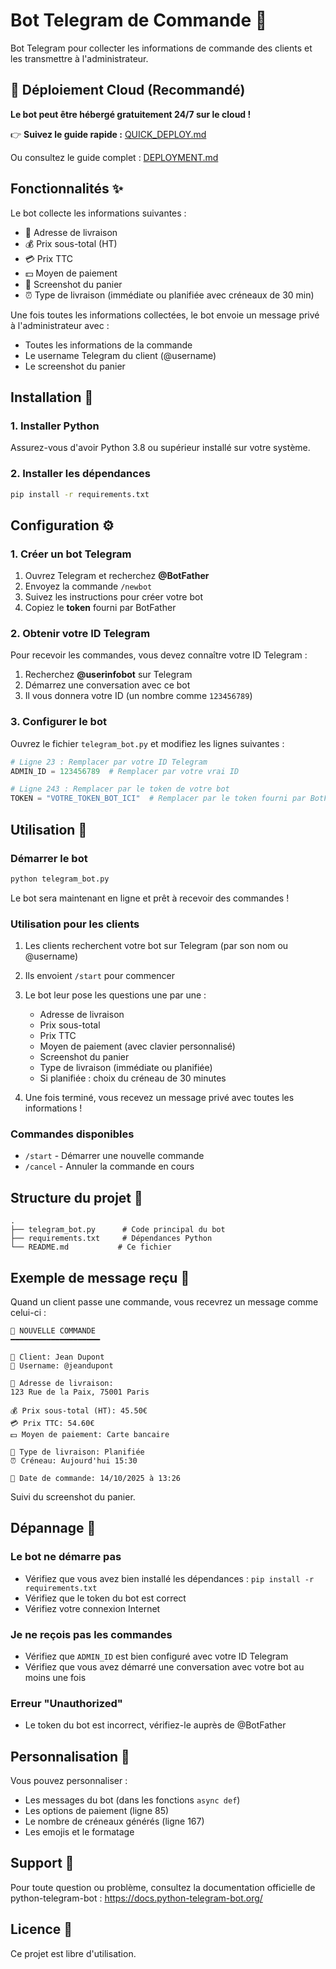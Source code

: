 # Bot Telegram de Commande 🤖

Bot Telegram pour collecter les informations de commande des clients et les transmettre à l'administrateur.

## 🚀 Déploiement Cloud (Recommandé)

**Le bot peut être hébergé gratuitement 24/7 sur le cloud !**

👉 **Suivez le guide rapide :** [QUICK_DEPLOY.md](QUICK_DEPLOY.md)

Ou consultez le guide complet : [DEPLOYMENT.md](DEPLOYMENT.md)

## Fonctionnalités ✨

Le bot collecte les informations suivantes :
- 📍 Adresse de livraison
- 💰 Prix sous-total (HT)
- 💳 Prix TTC
- 💵 Moyen de paiement
- 📸 Screenshot du panier
- ⏰ Type de livraison (immédiate ou planifiée avec créneaux de 30 min)

Une fois toutes les informations collectées, le bot envoie un message privé à l'administrateur avec :
- Toutes les informations de la commande
- Le username Telegram du client (@username)
- Le screenshot du panier

## Installation 🚀

### 1. Installer Python

Assurez-vous d'avoir Python 3.8 ou supérieur installé sur votre système.

### 2. Installer les dépendances

```bash
pip install -r requirements.txt
```

## Configuration ⚙️

### 1. Créer un bot Telegram

1. Ouvrez Telegram et recherchez **@BotFather**
2. Envoyez la commande `/newbot`
3. Suivez les instructions pour créer votre bot
4. Copiez le **token** fourni par BotFather

### 2. Obtenir votre ID Telegram

Pour recevoir les commandes, vous devez connaître votre ID Telegram :

1. Recherchez **@userinfobot** sur Telegram
2. Démarrez une conversation avec ce bot
3. Il vous donnera votre ID (un nombre comme `123456789`)

### 3. Configurer le bot

Ouvrez le fichier `telegram_bot.py` et modifiez les lignes suivantes :

```python
# Ligne 23 : Remplacer par votre ID Telegram
ADMIN_ID = 123456789  # Remplacer par votre vrai ID

# Ligne 243 : Remplacer par le token de votre bot
TOKEN = "VOTRE_TOKEN_BOT_ICI"  # Remplacer par le token fourni par BotFather
```

## Utilisation 🎯

### Démarrer le bot

```bash
python telegram_bot.py
```

Le bot sera maintenant en ligne et prêt à recevoir des commandes !

### Utilisation pour les clients

1. Les clients recherchent votre bot sur Telegram (par son nom ou @username)
2. Ils envoient `/start` pour commencer
3. Le bot leur pose les questions une par une :
   - Adresse de livraison
   - Prix sous-total
   - Prix TTC
   - Moyen de paiement (avec clavier personnalisé)
   - Screenshot du panier
   - Type de livraison (immédiate ou planifiée)
   - Si planifiée : choix du créneau de 30 minutes

4. Une fois terminé, vous recevez un message privé avec toutes les informations !

### Commandes disponibles

- `/start` - Démarrer une nouvelle commande
- `/cancel` - Annuler la commande en cours

## Structure du projet 📁

```
.
├── telegram_bot.py      # Code principal du bot
├── requirements.txt     # Dépendances Python
└── README.md           # Ce fichier
```

## Exemple de message reçu 📨

Quand un client passe une commande, vous recevrez un message comme celui-ci :

```
🛒 NOUVELLE COMMANDE
━━━━━━━━━━━━━━━━━━━━

👤 Client: Jean Dupont
📱 Username: @jeandupont

📍 Adresse de livraison:
123 Rue de la Paix, 75001 Paris

💰 Prix sous-total (HT): 45.50€
💳 Prix TTC: 54.60€
💵 Moyen de paiement: Carte bancaire

🚚 Type de livraison: Planifiée
⏰ Créneau: Aujourd'hui 15:30

📅 Date de commande: 14/10/2025 à 13:26
```

Suivi du screenshot du panier.

## Dépannage 🔧

### Le bot ne démarre pas

- Vérifiez que vous avez bien installé les dépendances : `pip install -r requirements.txt`
- Vérifiez que le token du bot est correct
- Vérifiez votre connexion Internet

### Je ne reçois pas les commandes

- Vérifiez que `ADMIN_ID` est bien configuré avec votre ID Telegram
- Vérifiez que vous avez démarré une conversation avec votre bot au moins une fois

### Erreur "Unauthorized"

- Le token du bot est incorrect, vérifiez-le auprès de @BotFather

## Personnalisation 🎨

Vous pouvez personnaliser :
- Les messages du bot (dans les fonctions `async def`)
- Les options de paiement (ligne 85)
- Le nombre de créneaux générés (ligne 167)
- Les emojis et le formatage

## Support 💬

Pour toute question ou problème, consultez la documentation officielle de python-telegram-bot :
https://docs.python-telegram-bot.org/

## Licence 📄

Ce projet est libre d'utilisation.
